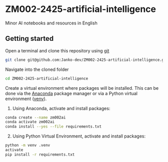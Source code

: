 # ZM002-2425-artificial-intelligence

Minor AI notebooks and resources in English

## Getting started

Open a terminal and clone this repository using [git](https://git-scm.com/)
```bash
git clone git@github.com:Janko-dev/ZM002-2425-artificial-intelligence.git
```

Navigate into the cloned folder
```bash
cd ZM002-2425-artificial-intelligence
```

Create a virtual environment where packages will be installed. This can be done via the [Anaconda](https://docs.conda.io/projects/conda/en/latest/user-guide/tasks/manage-environments.html) package manager or via a Python virtual environment ([venv](https://docs.python.org/3/library/venv.html)).

1. Using Anaconda, activate and install packages:
```bash
conda create --name zm002ai
conda activate zm002ai
conda install --yes --file requirements.txt
```

2. Using Python Virtual Environment, activate and install packages:
```bash
python -m venv .venv
activate
pip install -r requirements.txt
```
